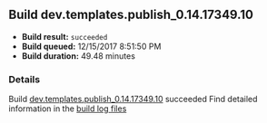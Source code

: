 ## Build dev.templates.publish_0.14.17349.10
- **Build result:** `succeeded`
- **Build queued:** 12/15/2017 8:51:50 PM
- **Build duration:** 49.48 minutes
### Details
Build [dev.templates.publish_0.14.17349.10](https://winappstudio.visualstudio.com/web/build.aspx?pcguid=a4ef43be-68ce-4195-a619-079b4d9834c2&builduri=vstfs%3a%2f%2f%2fBuild%2fBuild%2f24307) succeeded
Find detailed information in the [build log files](https://uwpctdiags.blob.core.windows.net/buildlogs/dev.templates.publish_0.14.17349.10_logs.zip)
